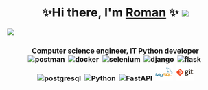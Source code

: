  <h1 align="center">✨Hi there, I'm <a href="https://t.me/asvpnsupport" target="_blank">Roman</a> ✨
<img src="https://github.com/blackcater/blackcater/raw/main/images/Hi.gif" height="32"/></h1>
<a href="https://github.com/antonkomarev/github-profile-views-counter">
    <img src="![](https://komarev.com/ghpvc/?username=CapitanGrant)" />
  </a>
<h3 align="center">Computer science engineer, IT Python developer
  <div>
    <img src="https://cdn.jsdelivr.net/gh/devicons/devicon@latest/icons/postman/postman-original.svg" title="postman"  alt="postman" width="40" height="40"/>&nbsp;
    <img src="https://cdn.jsdelivr.net/gh/devicons/devicon@latest/icons/docker/docker-original.svg" title="docker"  alt="docker" width="40" height="40"/>&nbsp;
    <img src="https://cdn.jsdelivr.net/gh/devicons/devicon@latest/icons/selenium/selenium-original.svg" title="selenium"  alt="selenium" width="40" height="40"/>&nbsp;
    <img src="https://cdn.jsdelivr.net/gh/devicons/devicon@latest/icons/django/django-plain.svg" title="django"  alt="django" width="40" height="40"/>&nbsp;
    <img src="https://cdn.jsdelivr.net/gh/devicons/devicon@latest/icons/flask/flask-original.svg" title="flask"  alt="flask" width="40" height="40"/>&nbsp;            
    <img src="https://cdn.jsdelivr.net/gh/devicons/devicon@latest/icons/postgresql/postgresql-original.svg" title="postgresql"  alt="postgresql" width="40" height="40"/>&nbsp; 
    <img src="https://cdn.jsdelivr.net/gh/devicons/devicon@latest/icons/python/python-original.svg" title="Python"  alt="Python" width="40" height="40"/>&nbsp;
    <img src="https://cdn.jsdelivr.net/gh/devicons/devicon@latest/icons/fastapi/fastapi-original.svg" title="FastAPI"  alt="FastAPI" width="40" height="40"/>&nbsp;
    <img src="https://github.com/devicons/devicon/blob/master/icons/mysql/mysql-original-wordmark.svg" title="MySQL"  alt="MySQL" width="40" height="40"/>&nbsp;
    <img src="https://github.com/devicons/devicon/blob/master/icons/git/git-original-wordmark.svg" title="Git" **alt="Git" width="40" height="40"/>
  </div>   
</h3>
